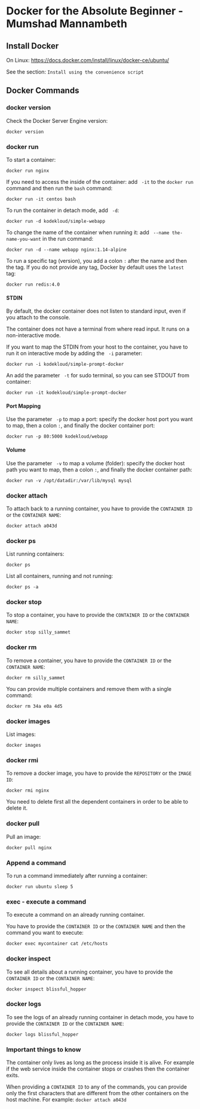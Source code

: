 # Docker for the Absolute Beginner - Mumshad Mannambeth

## Install Docker

On Linux: https://docs.docker.com/install/linux/docker-ce/ubuntu/

See the section: `Install using the convenience script`

## Docker Commands

### docker version

Check the Docker Server Engine version:

```shell
docker version
```

### docker run

To start a container:

```shell
docker run nginx
```

If you need to access the inside of the container: add ` -it` to the `docker run` command and then run the `bash` command:

```shell
docker run -it centos bash
```

To run the container in detach mode, add ` -d`:

```shell
docker run -d kodekloud/simple-webapp
```

To change the name of the container when running it: add ` --name the-name-you-want` in the run command:

```shell
docker run -d --name webapp nginx:1.14-alpine
```

To run a specific tag (version), you add a colon `:` after the name and then the tag. If you do not provide any tag, Docker by default uses the `latest` tag:

```shell
docker run redis:4.0
```

#### STDIN

By default, the docker container does not listen to standard input, even if you attach to the console.

The container does not have a terminal from where read input. It runs on a non-interactive mode.

If you want to map the STDIN from your host to the container, you have to run it on interactive mode by adding the ` -i` parameter:

```shell
docker run -i kodekloud/simple-prompt-docker
```

An add the parameter ` -t` for sudo terminal, so you can see STDOUT from container:

```shell
docker run -it kodekloud/simple-prompt-docker
```

#### Port Mapping

Use the parameter ` -p` to map a port: specify the docker host port you want to map, then a colon `:`, and finally the docker container port:

```shell
docker run -p 80:5000 kodekloud/webapp
```

#### Volume 

Use the parameter ` -v` to map a volume (folder): specify the docker host path you want to map, then a colon `:`, and finally the docker container path:

```shell
docker run -v /opt/datadir:/var/lib/mysql mysql
```

### docker attach

To attach back to a running container, you have to provide the `CONTAINER ID` or the `CONTAINER NAME`:

```shell
docker attach a043d
```

### docker ps

List running containers:

```shell
docker ps
```

List all containers, running and not running:

```shell
docker ps -a
```

### docker stop

To stop a container, you have to provide the `CONTAINER ID` or the `CONTAINER NAME`:

```shell
docker stop silly_sammet
```

### docker rm

To remove a container, you have to provide the `CONTAINER ID` or the `CONTAINER NAME`:

```shell
docker rm silly_sammet
```

You can provide multiple containers and remove them with a single command:

```shell
docker rm 34a e0a 4d5
```

### docker images

List images:

```shell
docker images
```

### docker rmi

To remove a docker image, you have to provide the `REPOSITORY` or the `IMAGE ID`:

```shell
docker rmi nginx
```

You need to delete first all the dependent containers in order to be able to delete it.

### docker pull

Pull an image:

```shell
docker pull nginx
```

### Append a command

To run a command immediately after running a container:

```shell
docker run ubuntu sleep 5
```

### exec - execute a command

To execute a command on an already running container. 

You have to provide the `CONTAINER ID` or the `CONTAINER NAME` and then the command you want to execute:

```shell
docker exec mycontainer cat /etc/hosts
```

### docker inspect

To see all details about a running container, you have to provide the `CONTAINER ID` or the `CONTAINER NAME`:

```shell
docker inspect blissful_hopper
```

### docker logs

To see the logs of an already running container in detach mode, you have to provide the `CONTAINER ID` or the `CONTAINER NAME`:

```shell
docker logs blissful_hopper
```

### Important things to know

The container only lives as long as the process inside it is alive. For example if the web service inside the container stops or crashes then the container exits.

When providing a `CONTAINER ID` to any of the commands, you can provide only the first characters that are different from the other containers on the host machine. For example: `docker attach a043d`